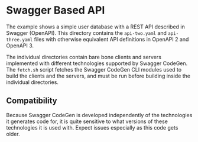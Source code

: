 # Swagger Based API

The example shows a simple user database with a REST API described in Swagger (OpenAPI).
This directory contains the `api-two.yaml` and `api-three.yaml` files with
otherwise equivalent API definitions in OpenAPI 2 and OpenAPI 3.

The individual directories contain bare bone clients and servers implemented
with different technologies supported by Swagger CodeGen. The `fetch.sh` script
fetches the Swagger CodeGen CLI modules used to build the clients and the servers,
and must be run before building inside the individual directories.

## Compatibility

Because Swagger CodeGen is developed independently of the technologies it generates code for,
it is quite sensitive to what versions of these technologies it is used with. Expect issues
especially as this code gets older.
